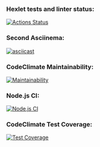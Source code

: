### Hexlet tests and linter status:
[![Actions Status](https://github.com/Maikai1er/backend-project-46/workflows/hexlet-check/badge.svg)](https://github.com/Maikai1er/backend-project-46/actions)
### Second Asciinema:
[![asciicast](https://asciinema.org/a/ZBQDNtAY1QwVXsoskMtbmqK0P.svg)](https://asciinema.org/a/ZBQDNtAY1QwVXsoskMtbmqK0P)
### CodeClimate Maintainability:
[![Maintainability](https://api.codeclimate.com/v1/badges/de4acb153583977667af/maintainability)](https://codeclimate.com/github/Maikai1er/backend-project-46/maintainability)
### Node.js CI:
[![Node.js CI](https://github.com/Maikai1er/backend-project-46/actions/workflows/node.js.yml/badge.svg)](https://github.com/Maikai1er/backend-project-46/actions/workflows/node.js.yml)
### CodeClimate Test Coverage:
[![Test Coverage](https://api.codeclimate.com/v1/badges/de4acb153583977667af/test_coverage)](https://codeclimate.com/github/Maikai1er/backend-project-46/test_coverage)
